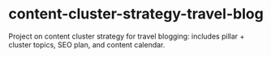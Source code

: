 # content-cluster-strategy-travel-blog
Project on content cluster strategy for travel blogging: includes pillar + cluster topics, SEO plan, and content calendar.
